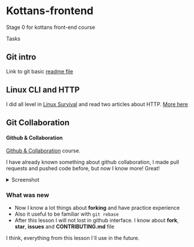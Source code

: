 # Kottans-frontend
 Stage 0 for kottans front-end course

Tasks

## Git intro
Link to git basic [readme file](https://github.com/Labsik/kottans-frontend/blob/main/01-git_basics/git_basics.md)

## Linux CLI and HTTP

I did all level in [Linux Survival](https://linuxsurvival.com/linux-tutorial-quiz-4/) and read two articles about HTTP.
[More here](https://github.com/Labsik/kottans-frontend/blob/main/02-linux_cli_http/linux_http.md)


## Git Collaboration

#### Github & Collaboration

[Github & Collaboration](https://classroom.udacity.com/courses/ud456) course.

I have already known something about github collaboration, I made pull requests and pushed code before, but now I know more! Great!

<details>
<summary>Screenshot</summary>
![screenshot](task_git_collaboration/images/git-collaboration-udacity.png)
</details>

### What was new
* Now I know a lot things about **forking** and have practice experience
* Also it useful to be familiar with ``` git rebase ```
* After this lesson I will not lost in github interface. I know about **fork**, **star**, **issues** and **CONTRIBUTING.md** file


I think, everything from this lesson I`ll use in the future.
